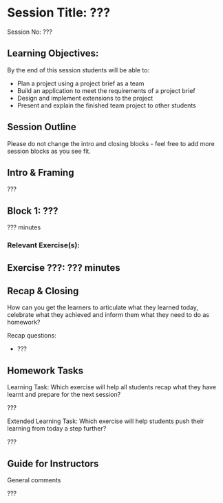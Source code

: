 # Session Title: ???

Session No: ???
 
## Learning Objectives:

By the end of this session students will be able to:

- Plan a project using a project brief as a team
- Build an application to meet the requirements of a project brief
- Design and implement extensions to the project
- Present and explain the finished team project to other students

## Session Outline

Please do not change the intro and closing blocks - feel free to add more session blocks as you see fit.


## Intro & Framing

???

## Block 1: ??? 

??? minutes


### Relevant Exercise(s):

Exercise ???: ??? minutes
- 


## Recap & Closing
How can you get the learners to articulate what they learned today, celebrate what they achieved and inform them what they need to do as homework?

Recap questions:
- ???


## Homework Tasks

Learning Task: 
Which exercise will help all students recap what they have learnt and prepare for the next session?

???


Extended Learning Task:
Which exercise will help students push their learning from today a step further?

???

## Guide for Instructors 

General comments

???

